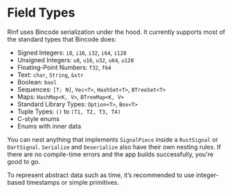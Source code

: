 # Field Types

Rinf uses Bincode serialization under the hood. It currently supports most of the standard types that Bincode does:

- Signed Integers: `i8`, `i16`, `i32`, `i64`, `i128`
- Unsigned Integers: `u8`, `u16`, `u32`, `u64`, `u128`
- Floating-Point Numbers: `f32`, `f64`
- Text: `char`, `String`, `&str`
- Boolean: `bool`
- Sequences: `[T; N]`, `Vec<T>`, `HashSet<T>`, `BTreeSet<T>`
- Maps: `HashMap<K, V>`, `BTreeMap<K, V>`
- Standard Library Types: `Option<T>`, `Box<T>`
- Tuple Types: `()` to `(T1, T2, T3, T4)`
- C-style enums
- Enums with inner data

You can nest anything that implements `SignalPiece` inside a `RustSignal` or `DartSignal`. `Serialize` and `Deserialize` also have their own nesting rules. If there are no compile-time errors and the app builds successfully, you're good to go.

To represent abstract data such as time, it’s recommended to use integer-based timestamps or simple primitives.
